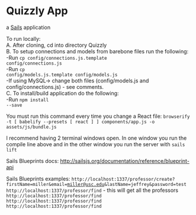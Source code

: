# Quizzly App

a [Sails](http://sailsjs.org) application

To run locally:<br/>
A. After cloning, cd into directory Quizzly<br/>
B. To setup connections and models from barebone files run the following:<br/>
-Run <code>cp config/connections.js.template config/connections.js</code><br/>
-Run <code>cp config/models.js.template config/models.js</code><br/>
-If using MySQL-> change both files (config/models.js and config/connections.js) - see comments. <br/>
C. To install/build application do the following: </br>
-Run <code>npm install --save</code><br/>


You must run this command every time you change a React file: `browserify -t [ babelify --presets [ react ] ] components/app.js -o assets/js/bundle.js`

I recommend having 2 terminal windows open.  In one window you run the compile line above and in the other window you run the server with `sails lift`

Sails Blueprints docs: http://sailsjs.org/documentation/reference/blueprint-api

Sails Blueprints examples:
<code>http://localhost:1337/professor/create?firstName=miller&email=miller@usc.edu&lastName=jeffrey&password=test</code>
<code>http://localhost:1337/professor/find</code>
	- this will get all the professors
<code>http://localhost:1337/professor/find</code>
<code>http://localhost:1337/professor/find</code>
<code>http://localhost:1337/professor/find</code>